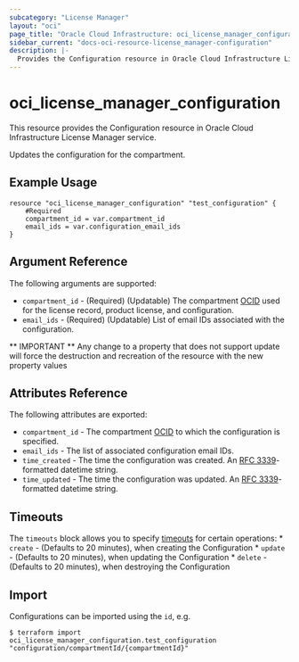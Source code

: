 ```yaml
---
subcategory: "License Manager"
layout: "oci"
page_title: "Oracle Cloud Infrastructure: oci_license_manager_configuration"
sidebar_current: "docs-oci-resource-license_manager-configuration"
description: |-
  Provides the Configuration resource in Oracle Cloud Infrastructure License Manager service
---
```


# oci_license_manager_configuration
This resource provides the Configuration resource in Oracle Cloud Infrastructure License Manager service.

Updates the configuration for the compartment.

## Example Usage

```hcl
resource "oci_license_manager_configuration" "test_configuration" {
	#Required
	compartment_id = var.compartment_id
	email_ids = var.configuration_email_ids
}
```

## Argument Reference

The following arguments are supported:

* `compartment_id` - (Required) (Updatable) The compartment [OCID](https://docs.cloud.oracle.com/iaas/Content/General/Concepts/identifiers.htm) used for the license record, product license, and configuration. 
* `email_ids` - (Required) (Updatable) List of email IDs associated with the configuration.


** IMPORTANT **
Any change to a property that does not support update will force the destruction and recreation of the resource with the new property values

## Attributes Reference

The following attributes are exported:

* `compartment_id` - The compartment [OCID](https://docs.cloud.oracle.com/iaas/Content/General/Concepts/identifiers.htm) to which the configuration is specified. 
* `email_ids` - The list of associated configuration email IDs.
* `time_created` - The time the configuration was created. An [RFC 3339](https://tools.ietf.org/html/rfc3339)-formatted datetime string.
* `time_updated` - The time the configuration was updated. An [RFC 3339](https://tools.ietf.org/html/rfc3339)-formatted datetime string.

## Timeouts

The `timeouts` block allows you to specify [timeouts](https://registry.terraform.io/providers/oracle/oci/latest/docs/guides/changing_timeouts) for certain operations:
	* `create` - (Defaults to 20 minutes), when creating the Configuration
	* `update` - (Defaults to 20 minutes), when updating the Configuration
	* `delete` - (Defaults to 20 minutes), when destroying the Configuration


## Import

Configurations can be imported using the `id`, e.g.

```
$ terraform import oci_license_manager_configuration.test_configuration "configuration/compartmentId/{compartmentId}" 
```

